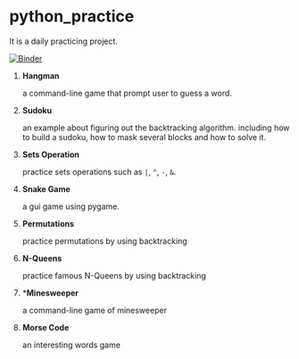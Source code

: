 # python_practice
It is a daily practicing project.

[![Binder](https://mybinder.org/badge_logo.svg)](https://mybinder.org/v2/gh/faris-shi/python_practice.git/HEAD)


1. **Hangman**

   a command-line game that prompt user to guess a word.

2. **Sudoku**

   an example about figuring out the backtracking algorithm. including how to build a sudoku, how to mask several blocks and how to solve it.

3. **Sets Operation**

   practice sets operations such as `|`, `^`, `-`, `&`.

4. **Snake Game**

   a gui game using pygame.

5. **Permutations**

   practice permutations by using backtracking

6. **N-Queens**

   practice famous N-Queens by using backtracking

7. ***Minesweeper**

   a command-line game of minesweeper

8. **Morse Code**
  
   an interesting words game